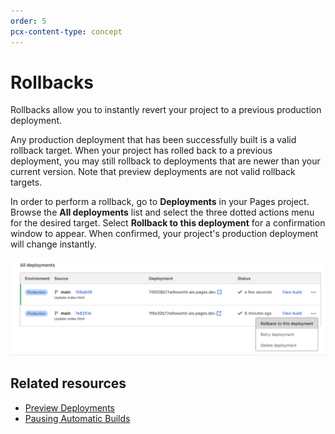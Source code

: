 ```yaml
---
order: 5
pcx-content-type: concept
---
```


# Rollbacks

Rollbacks allow you to instantly revert your project to a previous production deployment.

Any production deployment that has been successfully built is a valid rollback target. When your project has rolled back to a previous deployment, you may still rollback to deployments that are newer than your current version. Note that preview deployments are not valid rollback targets.

In order to perform a rollback, go to **Deployments** in your Pages project. Browse the **All deployments** list and select  the three dotted actions menu for the desired target. Select **Rollback to this deployment** for a confirmation window to appear. When confirmed, your project's production deployment will change instantly.

![rollbacks preview](rollbacks.png)

## Related resources

*   [Preview Deployments](/platform/preview-deployments)
*   [Pausing Automatic Builds](/platform/github-integration#pausing-automatic-builds)
